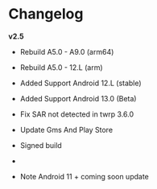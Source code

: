 # Changelog
 
**v2.5**
- Rebuild A5.0 - A9.0 (arm64)
- Rebuild A5.0 - 12.L (arm)
- Added Support Android 12.L (stable)
- Added Support Android 13.0 (Beta)
- Fix SAR not detected in twrp 3.6.0
- Update Gms And Play Store
- Signed build
- 

- Note Android 11 + coming soon update

